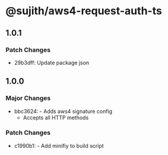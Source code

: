 # @sujith/aws4-request-auth-ts

## 1.0.1

### Patch Changes

- 29b3dff: Update package json

## 1.0.0

### Major Changes

- bbc3624: - Adds aws4 signature config
  - Accepts all HTTP methods

### Patch Changes

- c1990b1: - Add minifiy to build script
